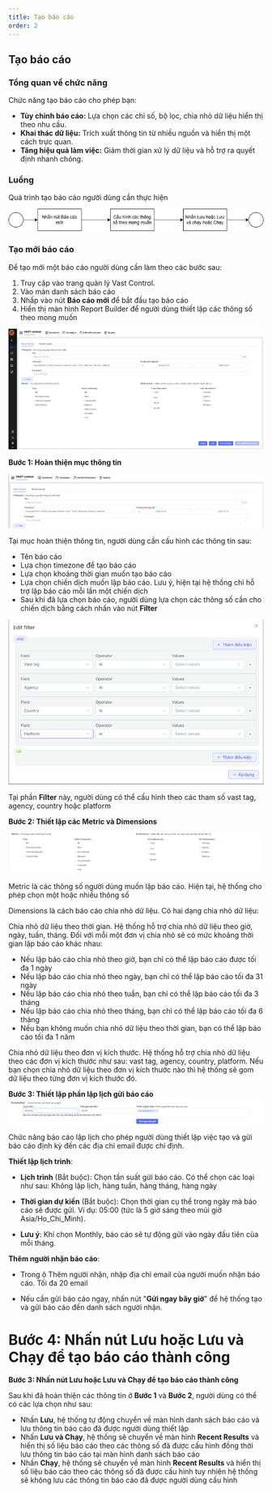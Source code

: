 ```yaml
---
title: Tạo báo cáo
order: 2
---
```

## Tạo báo cáo
### Tổng quan về chức năng
Chức năng tạo báo cáo cho phép bạn:

* **Tùy chỉnh báo cáo:** Lựa chọn các chỉ số, bộ lọc, chia nhỏ dữ liệu hiển thị theo nhu cầu.
* **Khai thác dữ liệu:** Trích xuất thông tin từ nhiều nguồn và hiển thị một cách trực quan.
* **Tăng hiệu quả làm việc:** Giảm thời gian xử lý dữ liệu và hỗ trợ ra quyết định nhanh chóng.

### Luồng
Quá trình tạo báo cáo người dùng cần thực hiện

![img](../../../../public/images/vast-control/report/luong-tao-bc.png)

### Tạo mới báo cáo
Để tạo mới một báo cáo người dùng cần làm theo các bước sau:

1. Truy cập vào trang quản lý Vast Control.
2. Vào màn  danh sách báo cáo
3. Nhấp vào nút **Báo cáo mới** để bắt đầu tạo báo cáo
4. Hiển thị màn hình Report Builder để người dùng thiết lập các thông số theo mong muốn

![img](../../../../public/images/vast-control/report/report-builder.png)

**Bước 1: Hoàn thiện mục thông tin**

![img](../../../../public/images/vast-control/report/general-inf.png)

Tại mục hoàn thiện thông tin, người dùng cần cấu hình các thông tin sau:

* Tên báo cáo
* Lựa chọn timezone để tạo báo cáo
* Lựa chọn khoảng thời gian muốn tạo báo cáo
* Lựa chọn chiến dịch muốn lập báo cáo. Lưu ý, hiện tại hệ thống chỉ hỗ trợ lập báo cáo mỗi lần một chiến dịch
* Sau khi đã lựa chọn báo cáo, người dùng lựa chọn các thông số cần cho chiến dịch bằng cách nhấn vào nút **Filter**

![img](../../../../public/images/vast-control/report/filter.png)

Tại phần **Filter** này, người dùng có thể cấu hình theo các tham số vast tag, agency, country hoặc platform

**Bước 2: Thiết lập các Metric và Dimensions**

![img](../../../../public/images/vast-control/report/metric.png)

Metric là các thông số người dùng muốn lập báo cáo. Hiện tại, hệ thống cho phép chọn một hoặc nhiều thông số

Dimensions là cách báo cáo chia nhỏ dữ liệu. Có hai dạng chia nhỏ dữ liệu:

Chia nhỏ dữ liệu theo thời gian. Hệ thống hỗ trợ chia nhỏ dữ liệu theo giờ, ngày, tuần, tháng. Đối với mỗi một đơn vị chia nhỏ sẽ có mức khoảng thời gian lập báo cáo khác nhau:

* Nếu lập báo cáo chia nhỏ theo giờ, bạn chỉ có thể lập báo cáo được tối đa 1 ngày
* Nếu lập báo cáo chia nhỏ theo ngày, bạn chỉ có thể lập báo cáo tối đa 31 ngày
* Nếu lập báo cáo chia nhỏ theo tuần, bạn chỉ có thể lập báo cáo tối đa 3 tháng 
* Nếu lập báo cáo chia nhỏ theo tháng, bạn chỉ có thể lập báo cáo tối đa 6 tháng 
* Nếu bạn không muốn chia nhỏ dữ liệu theo thời gian, bạn có thể lập báo cáo tối đa 1 năm

Chia nhỏ dữ liệu theo đơn vị kích thước. Hệ thống hỗ trợ chia nhỏ dữ liệu theo các đơn vị kích thước như sau: vast tag, agency, country, platform. Nếu bạn chọn chia nhỏ dữ liệu theo đơn vị kích thước nào thì hệ thống sẽ gom dữ liệu theo từng đơn vị kích thước đó. 

**Bước 3: Thiết lập phần lập lịch gửi báo cáo**
![img](../../../../public\images\vast-control\report\schedule.png)

Chức năng báo cáo lập lịch cho phép người dùng thiết lập việc tạo và gửi báo cáo định kỳ đến các địa chỉ email được chỉ định.

**Thiết lập lịch trình**: 

* **Lịch trình** (Bắt buộc): Chọn tần suất gửi báo cáo. Có thể chọn các loại như sau: Không lập lịch, hàng tuần, hàng tháng, hàng ngày

* **Thời gian dự kiến** (Bắt buộc): Chọn thời gian cụ thể trong ngày mà báo cáo sẽ được gửi. Ví dụ: 05:00 (tức là 5 giờ sáng theo múi giờ Asia/Ho_Chi_Minh).

* **Lưu ý**: Khi chọn Monthly, báo cáo sẽ tự động gửi vào ngày đầu tiên của mỗi tháng.

**Thêm người nhận báo cáo**:

* Trong ô Thêm người nhận, nhập địa chỉ email của người muốn nhận báo cáo. Tối đa 20 email

* Nếu cần gửi báo cáo ngay, nhấn nút "**Gửi ngay bây giờ**" để hệ thống tạo và gửi báo cáo đến danh sách người nhận.

**Bước 4: Nhấn nút Lưu hoặc Lưu và Chạy để tạo báo cáo thành công**
=======
**Bước 3: Nhấn nút Lưu hoặc Lưu và Chạy để tạo báo cáo thành công**

Sau khi đã hoàn thiện các thông tin ở **Bước 1** và **Bước 2**, người dùng có thể có các lựa chọn như sau: 

* Nhấn **Lưu**, hệ thống tự động chuyển về màn hình danh sách báo cáo và lưu thông tin báo cáo đã được người dùng thiết lập
* Nhấn **Lưu và Chạy**, hệ thống sẽ chuyển về màn hình **Recent Results** và hiển thị số liệu báo cáo theo các thông số đã được cấu hình đồng thời lưu thông tin báo cáo tại màn hình danh sách báo cáo
* Nhấn **Chạy**, hệ thống sẽ chuyển về màn hình **Recent Results** và hiển thị số liệu báo cáo theo các thông số đã được cấu hình tuy nhiên hệ thống sẽ không lưu các thông tin báo cáo đã được người dùng cấu hình